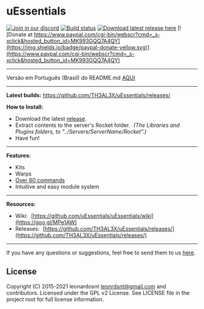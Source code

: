 # uEssentials

[![Join in our discord](https://discordapp.com/api/guilds/325080396868091906/widget.png)](https://discord.gg/JtHwhNq)
[![Build status](https://ci.appveyor.com/api/projects/status/pxm15136lg6mcd2n?svg=true)](https://ci.appveyor.com/project/leonardosnt/uessentials)
[![Download latest release here](https://img.shields.io/badge/download-latest_release-brightgreen.svg?maxAge=2592000)](https://github.com/TH3AL3X/uEssentials/releases/)
[![Donate at https://www.paypal.com/cgi-bin/webscr?cmd=_s-xclick&hosted_button_id=MK993GQQ7A4QY](https://img.shields.io/badge/paypal-donate-yellow.svg)](https://www.paypal.com/cgi-bin/webscr?cmd=_s-xclick&hosted_button_id=MK993GQQ7A4QY)

---

Versão em Português (Brasil) do README.md [AQUI](https://github.com/uEssentials/uEssentials/blob/master/README_PT-BR.md)

---
**Latest builds:** https://github.com/TH3AL3X/uEssentials/releases/

**How to Install:**

- Download the latest [release](https://goo.gl/VKjqPg).
- Extract contents to the server's Rocket folder. _(The Libraries and Plugins folders, to "../Servers/ServerName/Rocket".)_
- Have fun!

---

**Features:**
- Kits
- Warps
- [Over 60 commands](https://goo.gl/VpucUK)
- Intuitive and easy module system

---

**Resources:**
- Wiki: [https://github.com/uEssentials/uEssentials/wiki](https://goo.gl/MPe1AW)
- Releases: [https://github.com/TH3AL3X/uEssentials/releases/](https://github.com/TH3AL3X/uEssentials/releases/)

---

If you have any questions or suggestions, feel free to send them to us [here](https://goo.gl/amgH8v).

## License
Copyright (C) 2015-2021 leonardosnt <leonrdsnt@gmail.com> and contributors.
Licensed under the GPL v2 License. See LICENSE file in the project root for full license information.
